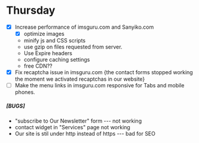 # Thursday

- [x] Increase performance of imsguru.com and Sanyiko.com
    - [x] optimize images
    - minify js and CSS scripts
    - use gzip on files requested from server.
    - Use Expire headers
    - configure caching settings
    - free CDN??
- [x] Fix recaptcha issue in imsguru.com  {the contact forms stopped working the moment we activated recaptchas in our website}
- [ ] Make the menu links in imsguru.com responsive for Tabs and mobile phones.

##### [BUGS]
* "subscribe to Our Newsletter" form --- not working
* contact widget in "Services" page not working
* Our site is stil under http instead of https --- bad for SEO
  